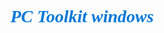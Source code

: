 <h1 style="font-family: 'Pricedown'; color:#0078D7; font-weight:bold; font-style:italic; text-align:center;">
  PC Toolkit windows
</h1>
